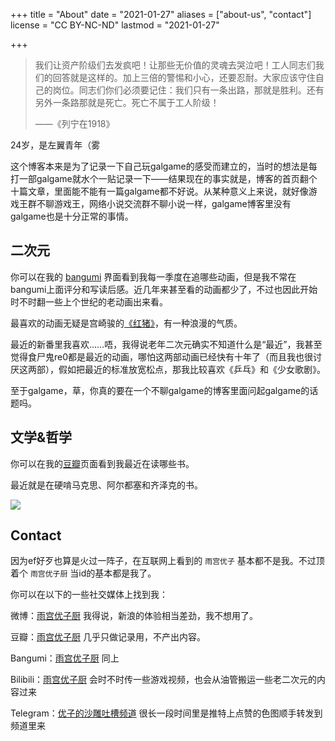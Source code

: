 +++
title = "About"
date = "2021-01-27"
aliases = ["about-us",  "contact"]
license = "CC BY-NC-ND"
lastmod = "2021-01-27"

+++

> 我们让资产阶级们去发疯吧！让那些无价值的灵魂去哭泣吧！工人同志们我们的回答就是这样的。加上三倍的警惕和小心，还要忍耐。大家应该守住自己的岗位。同志们你们必须要记住：我们只有一条出路，那就是胜利。还有另外一条路那就是死亡。死亡不属于工人阶级！ 
>
> ——《列宁在1918》

24岁，是左翼青年（雾

这个博客本来是为了记录一下自己玩galgame的感受而建立的，当时的想法是每打一部galgame就水个一贴记录一下——结果现在的事实就是，博客的首页翻个十篇文章，里面能不能有一篇galgame都不好说。从某种意义上来说，就好像游戏王群不聊游戏王，网络小说交流群不聊小说一样，galgame博客里没有galgame也是十分正常的事情。

## 二次元

你可以在我的 [bangumi](http://bgm.tv/user/296966) 界面看到我每一季度在追哪些动画，但是我不常在bangumi上面评分和写读后感。近几年来甚至看的动画都少了，不过也因此开始时不时翻一些上个世纪的老动画出来看。

最喜欢的动画无疑是宫崎骏的[《红猪》](http://bgm.tv/subject/307)，有一种浪漫的气质。

最近的新番里我喜欢……唔，我得说老年二次元确实不知道什么是“最近”，我甚至觉得食尸鬼re0都是最近的动画，哪怕这两部动画已经快有十年了（而且我也很讨厌这两部），假如把最近的标准放宽松点，那我比较喜欢《乒乓》和《少女歌剧》。

至于galgame，草，你真的要在一个不聊galgame的博客里面问起galgame的话题吗。

## 文学&哲学

你可以在我的[豆瓣](https://www.douban.com/people/147743842/)页面看到我最近在读哪些书。

最近就是在硬啃马克思、阿尔都塞和齐泽克的书。

![](https://cdn.jsdelivr.net/gh/yuukoamamiya/pic/20210127180812.jpg)

## Contact

因为ef好歹也算是火过一阵子，在互联网上看到的 `雨宫优子` 基本都不是我。不过顶着个 `雨宫优子厨` 当id的基本都是我了。

你可以在以下的一些社交媒体上找到我：

微博：[雨宫优子厨](https://weibo.com/yukoamamiya) 我得说，新浪的体验相当差劲，我不想用了。

豆瓣：[雨宫优子厨](https://www.douban.com/people/147743842/) 几乎只做记录用，不产出内容。

Bangumi：[雨宫优子厨](http://bgm.tv/user/296966) 同上

Bilibili：[雨宫优子厨](https://space.bilibili.com/267755836) 会时不时传一些游戏视频，也会从油管搬运一些老二次元的内容过来

Telegram：[优子的沙雕吐槽频道](https://t.me/doloreshazeanime) 很长一段时间里是推特上点赞的色图顺手转发到频道里来

